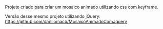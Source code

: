 Projeto criado para criar um mosaico animado utilizando css com keyframe.

Versão desse mesmo projeto utilizando jQuery:
https://github.com/danilomacb/MosaicoAnimadoComJquery